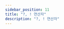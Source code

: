 ```yaml
---
sidebar_position: 11
title: "?, ! 연산자"
description: "?, ! 연산자"
---
```


<head>
  <meta name="title" content="기초 학습 | 기초부터 시작하는 타입스크립트" data-rh="true" />
  <meta name="description" content="?, ! 연산자" data-rh="true" />
  <meta property="og:title" content="기초 학습 | 기초부터 시작하는 타입스크립트" data-rh="true" />
  <meta property="og:description" content="?, ! 연산자" data-rh="true" />
</head>
